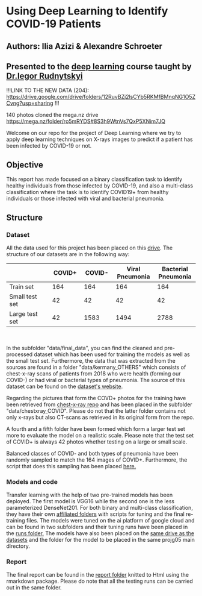 # Using Deep Learning to Identify COVID-19 Patients
## Authors: Ilia Azizi & Alexandre Schroeter
## Presented to the [deep learning](https://irudnyts.github.io/deep/) course taught by [Dr.Iegor Rudnytskyi](https://irudnyts.github.io)
!!!LINK TO THE NEW DATA (204): https://drive.google.com/drive/folders/12RuvBZj2lsCYb5RKMfBMnqNG1O5ZCvng?usp=sharing !!! </p>
140 photos cloned the mega.nz drive https://mega.nz/folder/ro5mRYDS#8S3h9WtnVs7QxP5XNim7JQ </p>
Welcome on our repo for the project of Deep Learning where we try to apply deep learning techniques on X-rays images to predict if a patient has been infected by COVID-19 or not. 

## Objective
This report has made focused on a binary classification task to identify healthy individuals from those infected by COVID-19, and also a multi-class classification where the task is to identify COVID19+ from healthy individuals or those infected with viral and bacterial pneumonia.

## Structure
### Dataset
All the data used for this project has been placed on this [drive](https://drive.google.com/open?id=128hxYxQ8kVEkSkVGikueiqBxWTmDIW2h). The structure of our datasets are in the following way:

<center>
<table class="tg" width = 80%>
<thead>
  <tr>
    <th class="tg-i7a5"; width = 20%></th>
    <th class="tg-5x9q"; width = 10%>COVID+</th>
    <th class="tg-5x9q"; width = 10%>COVID-</th>
    <th class="tg-5x9q"; width = 10%>Viral Pneumonia</th>
    <th class="tg-5x9q"; width = 10%>Bacterial Pneumonia</th>
  </tr>
</thead>
<tbody>
  <tr>
    <td class="tg-i7a5">Train set</td>
    <td class="tg-3zvv">164</td>
    <td class="tg-3zvv">164</td>
    <td class="tg-3zvv">164</td>
    <td class="tg-3zvv">164</td>
  </tr>
  <tr>
    <td class="tg-i7a5">Small test set</td>
    <td class="tg-3zvv">42</td>
    <td class="tg-3zvv">42</td>
    <td class="tg-3zvv">42</td>
    <td class="tg-3zvv">42</td>
  </tr>
  <tr>
    <td class="tg-i7a5">Large test set</td>
    <td class="tg-3zvv">42</td>
    <td class="tg-3zvv">1583</td>
    <td class="tg-3zvv">1494</td>
    <td class="tg-3zvv">2788</td>
  </tr>
</tbody>
</table>
</center>
&nbsp;
&nbsp;

In the subfolder "data/final_data", you can find the cleaned and pre-processed dataset which has been used for training the models as well as the small test set. Furthermore, the data that was extracted from the sources are found in a folder "data/kermany_OTHERS" which consists of chest-x-ray scans of patients from 2018  who were health (forming our COVID-) or had viral or bacterial types of pneumonia. The source of this dataset can be found on the [dataset's website](https://data.mendeley.com/datasets/rscbjbr9sj/3). </p>
Regarding the pictures that form the COVD+ photos for the training have been retrieved from [chest-x-ray repo](https://github.com/ieee8023/covid-chestxray-dataset) and has been placed in the subfolder "data/chestxray_COVID". Please do not that the latter folder contains not only x-rays but also CT-scans as retrieved in its original form from the repo. </p>
A fourth and a fifth folder have been formed which form a larger test set more to evaluate the model on a realistic scale. Please note that the test set of COVID+ is always 42 photos whether testing on a large or small scale.</p>
Balanced classes of COVID- and both types of pneumonia have been randomly sampled to match the 164 images of COVID+. Furthermore, the script that does this sampling has been placed [here.](https://github.com/deep-class/projg05/blob/master/scripts/import_EDA/photo-organization.R)

### Models and code
Transfer learning with the help of two pre-trained models has been deployed. The first model is VGG16 while the second one is the less parameterized DenseNet201. For both binary and multi-class classification, they have their own [affiliated folders](https://github.com/deep-class/projg05/blob/master/scripts) with scripts for tuning and the final re-training files. The models were tuned on the ai platform of google cloud and can be found in two subfolders and their tuning runs have been placed in the [runs folder.](https://github.com/deep-class/projg05/blob/master/runs)
The models have also been placed on the [same drive as the datasets](https://drive.google.com/open?id=128hxYxQ8kVEkSkVGikueiqBxWTmDIW2h) and the folder for the model to be placed in the same projg05 main directory.

### Report
The final report can be found in the [report folder](https://github.com/deep-class/projg05/blob/master/report) knitted to Html using the rmarkdown package. Please do note that all the testing runs can be carried out in the same folder.

